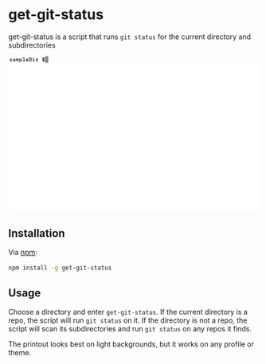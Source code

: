 # get-git-status

get-git-status is a script that runs ```git status``` for the current directory and subdirectories

![get-git-status](g-g-s.gif)

## Installation

Via [npm](https://www.npmjs.com/):

```bash
npm install -g get-git-status
```

## Usage

Choose a directory and enter ```get-git-status```. If the current directory is a repo, the script will run ```git status``` on it. If the directory is not a repo, the script will scan its subdirectories and run ```git status``` on any repos it finds.

The printout looks best on light backgrounds, but it works on any profile or theme.
